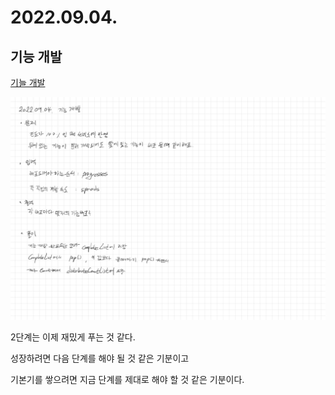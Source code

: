 # 2022.09.04.

## 기능 개발

[기늘 개발](https://school.programmers.co.kr/learn/courses/30/lessons/42586)

![풀이](TIL-15.jpg)

2단계는 이제 재밌게 푸는 것 같다.

성장하려면 다음 단계를 해야 될 것 같은 기분이고

기본기를 쌓으려면 지금 단계를 제대로 해야 할 것 같은 기분이다.

